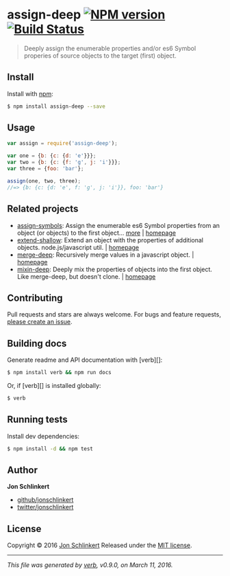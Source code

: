 # assign-deep [![NPM version](https://img.shields.io/npm/v/assign-deep.svg)](https://www.npmjs.com/package/assign-deep) [![Build Status](https://img.shields.io/travis/jonschlinkert/assign-deep.svg)](https://travis-ci.org/jonschlinkert/assign-deep)

> Deeply assign the enumerable properties and/or es6 Symbol properies of source objects to the target (first) object.

## Install

Install with [npm](https://www.npmjs.com/):

```sh
$ npm install assign-deep --save
```

## Usage

```js
var assign = require('assign-deep');

var one = {b: {c: {d: 'e'}}};
var two = {b: {c: {f: 'g', j: 'i'}}};
var three = {foo: 'bar'};

assign(one, two, three);
//=> {b: {c: {d: 'e', f: 'g', j: 'i'}}, foo: 'bar'}
```

## Related projects

* [assign-symbols](https://www.npmjs.com/package/assign-symbols): Assign the enumerable es6 Symbol properties from an object (or objects) to the first object… [more](https://www.npmjs.com/package/assign-symbols) | [homepage](https://github.com/jonschlinkert/assign-symbols)
* [extend-shallow](https://www.npmjs.com/package/extend-shallow): Extend an object with the properties of additional objects. node.js/javascript util. | [homepage](https://github.com/jonschlinkert/extend-shallow)
* [merge-deep](https://www.npmjs.com/package/merge-deep): Recursively merge values in a javascript object. | [homepage](https://github.com/jonschlinkert/merge-deep)
* [mixin-deep](https://www.npmjs.com/package/mixin-deep): Deeply mix the properties of objects into the first object. Like merge-deep, but doesn't clone. | [homepage](https://github.com/jonschlinkert/mixin-deep)

## Contributing

Pull requests and stars are always welcome. For bugs and feature requests, [please create an issue](https://github.com/jonschlinkert/assign-deep/issues/new).

## Building docs

Generate readme and API documentation with [verb][]:

```sh
$ npm install verb && npm run docs
```

Or, if [verb][] is installed globally:

```sh
$ verb
```

## Running tests

Install dev dependencies:

```sh
$ npm install -d && npm test
```

## Author

**Jon Schlinkert**

* [github/jonschlinkert](https://github.com/jonschlinkert)
* [twitter/jonschlinkert](http://twitter.com/jonschlinkert)

## License

Copyright © 2016 [Jon Schlinkert](https://github.com/jonschlinkert)
Released under the [MIT license](https://github.com/jonschlinkert/assign-deep/blob/master/LICENSE).

***

_This file was generated by [verb](https://github.com/verbose/verb), v0.9.0, on March 11, 2016._